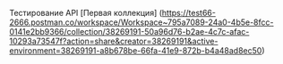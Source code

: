 Тестирование API
[Первая коллекция]
(https://test66-2666.postman.co/workspace/Workspace~795a7089-24a0-4b5e-8fcc-0141e2bb9366/collection/38269191-50a96d76-b2ae-4c7c-afac-10293a73547f?action=share&creator=38269191&active-environment=38269191-a8b678be-66fa-41e9-872b-b4a48ad8ec50)
